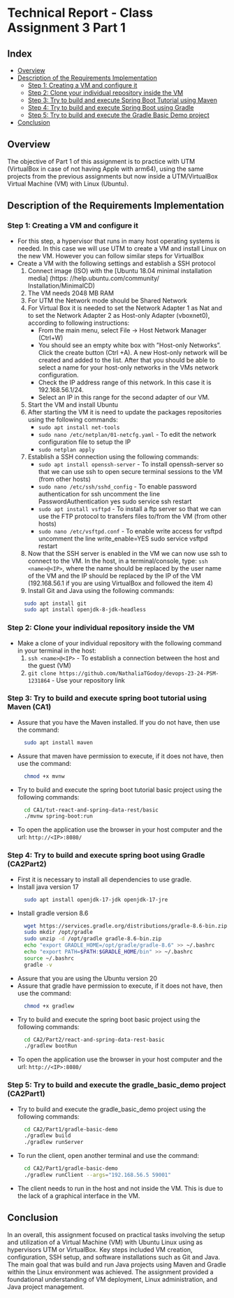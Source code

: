 # Technical Report - Class Assignment 3 Part 1

## Index

- [Overview](#overview)
- [Description of the Requirements Implementation](#description-of-the-requirements-implementation)
    - [Step 1: Creating a VM and configure it](#step-1-creating-a-vm-and-configure-it)
    - [Step 2: Clone your individual repository inside the VM](#step-2-clone-your-individual-repository-inside-the-vm)
    - [Step 3: Try to build and execute Spring Boot Tutorial using Maven](#step-3-try-to-build-and-execute-spring-boot-tutorial-using-maven-ca1)
    - [Step 4: Try to build and execute Spring Boot using Gradle](#step-4-try-to-build-and-execute-spring-boot-using-gradle-ca2part2)
    - [Step 5: Try to build and execute the Gradle Basic Demo project](#step-5-try-to-build-and-execute-the-gradlebasicdemo-project-ca2part1)
- [Conclusion](#conclusion)

## Overview
The objective of Part 1 of this assignment is to practice with UTM (VirtualBox in case of not having Apple with arm64),
using the same projects from the previous assignments but now inside a UTM/VirtualBox Virtual Machine (VM) with Linux (Ubuntu).

## Description of the Requirements Implementation

### Step 1: Creating a VM and configure it
- For this step, a hypervisor that runs in many host operating systems is needed. In this case we will use UTM to create
a VM and install Linux on the new VM. However you can follow similar steps for VirtualBox
- Create a VM with the following settings and establish a SSH protocol
  1. Connect image (ISO) with the [Ubuntu 18.04 minimal installation media] (https: //help.ubuntu.com/community/ Installation/MinimalCD)
  2. The VM needs 2048 MB RAM
  3. For UTM the Network mode should be Shared Network
  4. For Virtual Box it is needed to set the Network Adapter 1 as Nat and to set the Network Adapter 2 as Host-only Adapter
     (vboxnet0), according to following instructions:
     * From the main menu, select File -> Host Network Manager (Ctrl+W)
     * You should see an empty white box with ”Host-only Networks”. Click the create button (Ctrl +A). A new Host-only network will be created and added to the list.
       After that you should be able to select a name for your host-only networks in the VMs network configuration.
     * Check the IP address range of this network. In this case it is 192.168.56.1/24.
     * Select an IP in this range for the second adapter of our VM.
  5. Start the VM and install Ubuntu
  6. After starting the VM it is need to update the packages repositories using the following commands:
     * `sudo apt install net-tools`
     * `sudo nano /etc/netplan/01-netcfg.yaml` - To edit the network configuration file to setup the IP
     * `sudo netplan apply`
  7. Establish a SSH connection using the following commands:
     * `sudo apt install openssh-server` -  To install openssh-server so that we can use ssh to open secure terminal 
       sessions to the VM (from other hosts)
     * `sudo nano /etc/ssh/sshd_config` - To enable password authentication for ssh uncomment the line 
       PasswordAuthentication yes sudo service ssh restart
     * `sudo apt install vsftpd` - To install a ftp server so that we can use the FTP protocol to transfers files to/from 
       the VM (from other hosts)
     * `sudo nano /etc/vsftpd.conf` - To enable write access for vsftpd uncomment the line write_enable=YES sudo service 
       vsftpd restart
  8. Now that the SSH server is enabled in the VM we can now use ssh to connect to the VM. In the host, in a terminal/console, type:
      `ssh <name>@<IP>`, where the name should be replaced by the user name of the VM and the IP should be replaced by the IP of the VM
       (192.168.56.1 if you are using VirtualBox and followed the item 4)
  9. Install Git and Java using the following commands:
  ```bash
    sudo apt install git
    sudo apt install openjdk-8-jdk-headless
  ```

### Step 2: Clone your individual repository inside the VM
- Make a clone of your individual repository with the following command in your terminal in the host:
  1. `ssh <name>@<IP>` - To establish a connection between the host and the guest (VM)
  2. `git clone https://github.com/NathaliaTGodoy/devops-23-24-PSM-1231864` - Use your repository link

### Step 3: Try to build and execute spring boot tutorial using Maven (CA1)
- Assure that you have the Maven installed. If you do not have, then use the command:
  ```bash
    sudo apt install maven
  ```
- Assure that maven have permission to execute, if it does not have, then use the command:
  ```bash
    chmod +x mvnw
  ```
- Try to build and execute the spring boot tutorial basic project using the following commands:
  ```bash
    cd CA1/tut-react-and-spring-data-rest/basic
    ./mvnw spring-boot:run
  ```
- To open the application use the browser in your host computer and the url: `http://<IP>:8080/`

### Step 4: Try to build and execute spring boot using Gradle (CA2Part2)
- First it is necessary to install all dependencies to use gradle.
- Install java version 17
  ```bash
    sudo apt install openjdk-17-jdk openjdk-17-jre
  ```
- Install gradle version 8.6
  ```bash
    wget https://services.gradle.org/distributions/gradle-8.6-bin.zip
    sudo mkdir /opt/gradle
    sudo unzip -d /opt/gradle gradle-8.6-bin.zip
    echo "export GRADLE_HOME=/opt/gradle/gradle-8.6" >> ~/.bashrc
    echo "export PATH=$PATH:$GRADLE_HOME/bin" >> ~/.bashrc
    source ~/.bashrc
    gradle -v
  ```
- Assure that you are using the Ubuntu version 20
- Assure that gradle have permission to execute, if it does not have, then use the command:
  ```bash
    chmod +x gradlew
  ```
- Try to build and execute the spring boot basic project using the following commands:
  ```bash
    cd CA2/Part2/react-and-spring-data-rest-basic
    ./gradlew bootRun
  ```
- To open the application use the browser in your host computer and the url: `http://<IP>:8080/`

### Step 5: Try to build and execute the gradle_basic_demo project (CA2Part1)
- Try to build and execute the gradle_basic_demo project using the following commands:
  ```bash
    cd CA2/Part1/gradle-basic-demo
    ./gradlew build
    ./gradlew runServer
  ```
- To run the client, open another terminal and use the command:
  ```bash
    cd CA2/Part1/gradle-basic-demo
    ./gradlew runClient --args="192.168.56.5 59001"
  ```
- The client needs to run in the host and not inside the VM. This is due to the lack of a graphical interface in the VM.

## Conclusion
In an overall, this assignment focused on practical tasks involving the setup and utilization of a Virtual Machine (VM) 
with Ubuntu Linux using as hypervisors UTM or VirtualBox. Key steps included VM creation, configuration, SSH setup, 
and software installations such as Git and Java. The main goal that was build and run Java projects using Maven and Gradle 
within the Linux environment was achieved. The assignment provided a foundational understanding of VM deployment, 
Linux administration, and Java project management.






